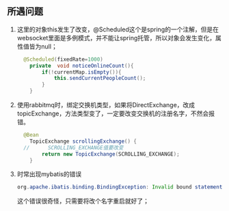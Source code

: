 ## 所遇问题

1. 这里的对象this发生了改变，@Scheduled这个是spring的一个注解，但是在websocket里面是多例模式，并不能让spring托管，所以对象会发生变化，属性值皆为null；

   ~~~java
     @Scheduled(fixedRate=1000)
       private  void noticeOnlineCount(){
           if(!currentMap.isEmpty()){
               this.sendCurrentPeopleCount();
           }
       }
   ~~~

2. 使用rabbitmq时，绑定交换机类型，如果将DirectExchange，改成topicExchange，方法类型变了，一定要改变交换机的注册名字，不然会报错。

   ~~~java
     @Bean
       TopicExchange scrollingExchange() {
     //      SCROLLING_EXCHANGE值要改变
           return new TopicExchange(SCROLLING_EXCHANGE);
       }
   ~~~

3. 时常出现mybatis的错误

   ~~~java 
   org.apache.ibatis.binding.BindingException: Invalid bound statement (not found): com.example.dao.mapper.ScrollingMapper.saveScrolling
   ~~~

   这个错误很奇怪，只需要将<mapper namespace>改个名字重启就好了；

